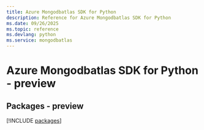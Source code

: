 ```yaml
---
title: Azure Mongodbatlas SDK for Python
description: Reference for Azure Mongodbatlas SDK for Python
ms.date: 09/26/2025
ms.topic: reference
ms.devlang: python
ms.service: mongodbatlas
---
```

# Azure Mongodbatlas SDK for Python - preview
## Packages - preview
[!INCLUDE [packages](mongodbatlas-index.md)]